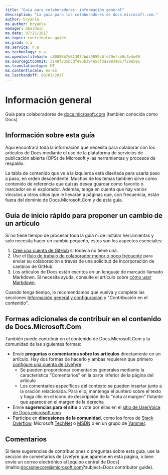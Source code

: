 ```yaml
---
title: "Guía para colaboradores: información general"
description: "La guía para los colaboradores de docs.microsoft.com."
author: bryanla
ms.author: bryanla
manager: mbaldwin
ms.date: 07/25/2017
ms.topic: contributor-guide
ms.prod: n.a
ms.service: n.a
ms.technology: n.a
ms.openlocfilehash: c80086b7d613974bd39059c6fe29efcb9c4e4e09
ms.sourcegitcommit: 3148f235b3dfe93b394e5cf3a29834817f20a595
ms.translationtype: HT
ms.contentlocale: es-ES
ms.lasthandoff: 08/03/2017
---
```

# <a name="overview"></a>Información general

Guía para colaboradores de [docs.microsoft.com](http://docs.microsoft.com) (también conocida como Docs) 

## <a name="about-this-guide"></a>Información sobre esta guía

Aquí encontrará toda la información que necesita para colaborar con los artículos de Docs mediante el uso de la plataforma de servicios de publicación abierta (OPS) de Microsoft y las herramientas y procesos de respaldo.

La tabla de contenido que ve a la izquierda está diseñada para usarla paso a paso, en orden descendente. Muchos de los temas también sirve como contenido de referencia que quizás desea guardar como favorito o marcador en el explorador. Además, tenga en cuenta que hay varios vínculos a otros sitios que le llevarán a páginas que, con frecuencia, están fuera del dominio de Docs.Microsoft.Com y de esta guía.

## <a name="quickstart-to-propose-an-article-change"></a>Guía de inicio rápido para proponer un cambio de un artículo

Si no tiene tiempo de procesar toda la guía ni de instalar herramientas y solo necesita hacer un cambio pequeño, estos son los aspectos esenciales:

1. [Cree una cuenta de GitHub](https://github.com/join) si todavía no tiene una.
2. Use el [flujo de trabajo de colaborador menor o poco frecuente](~/help-crr/help-content/contribute/contribute-how-to-write-workflows-minor.md?toc=/contribute/TOC.json&bc=/contribute/breadcrumb/toc.json) para enviar su colaboración a través de una solicitud de incorporación de cambios de GitHub.  
3. Los artículos de Docs están escritos en un lenguaje de marcado llamado Markdown. Si necesita ayuda, consulte el artículo sobre [cómo usar Markdown](~/help-crr/help-content/contribute/contribute-how-to-write-use-markdown.md?toc=/contribute/TOC.json&bc=/contribute/breadcrumb/toc.json).

Cuando tenga tiempo, le recomendamos que vuelva y complete las secciones [Información general y configuración](~/help-crr/help-content/contribute/contribute-get-started-git-github-fundamentals.md?toc=/contribute/TOC.json&bc=/contribute/breadcrumb/toc.json) y "Contribución en el contenido".  

## <a name="additional-ways-to-contribute-to-docsmicrosoftcom-content"></a>Formas adicionales de contribuir en el contenido de Docs.Microsoft.Com

También puede contribuir en el contenido de Docs.Microsoft.Com y la comunidad de las siguientes formas:

- Envíe **preguntas o comentarios sobre los artículos** directamente en un artículo. Hay dos formas de hacerlo y ambas requieren que primero [configure una cuenta de Livefyre](~/help-crr/help-content/contribute/contribute-get-started-setup-github.md?toc=/contribute/TOC.json&bc=/contribute/breadcrumb/toc.json#set-up-your-livefyre-account):  
  - Se pueden proporcionar comentarios generales mediante la característica "Comentarios" en la parte inferior de la página del artículo  
  - Los comentarios específicos del contexto se pueden insertar junto a la oración relacionada. Para ello, mantenga el puntero sobre el texto y haga clic en el icono de descripción de la "nota al margen" flotante que aparece en el margen de la derecha  
- Envíe **sugerencias para el sitio** o vote por ellas en el [sitio de UserVoice de Docs.microsoft.com](https://msdocs.uservoice.com/forums/364242-general-site-feedback)  
- Participe en **discusiones de la comunidad**, como los foros de [Stack Overflow](http://stackoverflow.com/tags), Microsoft [TechNet](https://social.technet.microsoft.com/Forums/home) o [MSDN](https://social.msdn.microsoft.com/Forums/home) o en un grupo de [Yammer](https://www.yammer.com/).  

## <a name="feedback"></a>Comentarios 

Si tiene sugerencias de contribuciones o preguntas sobre esta guía, use la sección de comentarios de Livefyre que aparece en esta página, o bien envíe un correo electrónico al [equipo central de Docs](mailto:docssmecore@microsoft.com?subject=Docs contributor guide).
